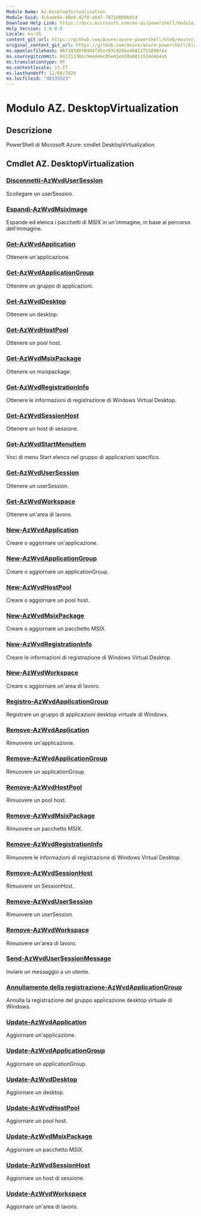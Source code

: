 ```yaml
---
Module Name: Az.DesktopVirtualization
Module Guid: 4cbade8e-48e0-42f8-a847-7872d0006d54
Download Help Link: https://docs.microsoft.com/en-us/powershell/module/az.desktopvirtualization
Help Version: 1.0.0.0
Locale: en-US
content_git_url: https://github.com/Azure/azure-powershell/blob/master/src/DesktopVirtualization/help/Az.DesktopVirtualization.md
original_content_git_url: https://github.com/Azure/azure-powershell/blob/master/src/DesktopVirtualization/help/Az.DesktopVirtualization.md
ms.openlocfilehash: 06f10388f0984f95ec03c428be46812751898f6e
ms.sourcegitcommit: 04221336bc9eed46c05ed1e828a6811534d4b4ab
ms.translationtype: MT
ms.contentlocale: it-IT
ms.lasthandoff: 12/08/2020
ms.locfileid: "98333523"
---
```

# Modulo AZ. DesktopVirtualization
## Descrizione
PowerShell di Microsoft Azure: cmdlet DesktopVirtualization

## Cmdlet AZ. DesktopVirtualization
### [Disconnetti-AzWvdUserSession](Disconnect-AzWvdUserSession.md)
Scollegare un userSession.

### [Espandi-AzWvdMsixImage](Expand-AzWvdMsixImage.md)
Espande ed elenca i pacchetti di MSIX in un'immagine, in base al percorso dell'immagine.

### [Get-AzWvdApplication](Get-AzWvdApplication.md)
Ottenere un'applicazione.

### [Get-AzWvdApplicationGroup](Get-AzWvdApplicationGroup.md)
Ottenere un gruppo di applicazioni.

### [Get-AzWvdDesktop](Get-AzWvdDesktop.md)
Ottenere un desktop.

### [Get-AzWvdHostPool](Get-AzWvdHostPool.md)
Ottenere un pool host.

### [Get-AzWvdMsixPackage](Get-AzWvdMsixPackage.md)
Ottenere un msixpackage.

### [Get-AzWvdRegistrationInfo](Get-AzWvdRegistrationInfo.md)
Ottenere le informazioni di registrazione di Windows Virtual Desktop.

### [Get-AzWvdSessionHost](Get-AzWvdSessionHost.md)
Ottenere un host di sessione.

### [Get-AzWvdStartMenuItem](Get-AzWvdStartMenuItem.md)
Voci di menu Start elenco nel gruppo di applicazioni specifico.

### [Get-AzWvdUserSession](Get-AzWvdUserSession.md)
Ottenere un userSession.

### [Get-AzWvdWorkspace](Get-AzWvdWorkspace.md)
Ottenere un'area di lavoro.

### [New-AzWvdApplication](New-AzWvdApplication.md)
Creare o aggiornare un'applicazione.

### [New-AzWvdApplicationGroup](New-AzWvdApplicationGroup.md)
Creare o aggiornare un applicationGroup.

### [New-AzWvdHostPool](New-AzWvdHostPool.md)
Creare o aggiornare un pool host.

### [New-AzWvdMsixPackage](New-AzWvdMsixPackage.md)
Creare o aggiornare un pacchetto MSIX.

### [New-AzWvdRegistrationInfo](New-AzWvdRegistrationInfo.md)
Creare le informazioni di registrazione di Windows Virtual Desktop.

### [New-AzWvdWorkspace](New-AzWvdWorkspace.md)
Creare o aggiornare un'area di lavoro.

### [Registro-AzWvdApplicationGroup](Register-AzWvdApplicationGroup.md)
Registrare un gruppo di applicazioni desktop virtuale di Windows.

### [Remove-AzWvdApplication](Remove-AzWvdApplication.md)
Rimuovere un'applicazione.

### [Remove-AzWvdApplicationGroup](Remove-AzWvdApplicationGroup.md)
Rimuovere un applicationGroup.

### [Remove-AzWvdHostPool](Remove-AzWvdHostPool.md)
Rimuovere un pool host.

### [Remove-AzWvdMsixPackage](Remove-AzWvdMsixPackage.md)
Rimuovere un pacchetto MSIX.

### [Remove-AzWvdRegistrationInfo](Remove-AzWvdRegistrationInfo.md)
Rimuovere le informazioni di registrazione di Windows Virtual Desktop.

### [Remove-AzWvdSessionHost](Remove-AzWvdSessionHost.md)
Rimuovere un SessionHost.

### [Remove-AzWvdUserSession](Remove-AzWvdUserSession.md)
Rimuovere un userSession.

### [Remove-AzWvdWorkspace](Remove-AzWvdWorkspace.md)
Rimuovere un'area di lavoro.

### [Send-AzWvdUserSessionMessage](Send-AzWvdUserSessionMessage.md)
Inviare un messaggio a un utente.

### [Annullamento della registrazione-AzWvdApplicationGroup](Unregister-AzWvdApplicationGroup.md)
Annulla la registrazione del gruppo applicazione desktop virtuale di Windows.

### [Update-AzWvdApplication](Update-AzWvdApplication.md)
Aggiornare un'applicazione.

### [Update-AzWvdApplicationGroup](Update-AzWvdApplicationGroup.md)
Aggiornare un applicationGroup.

### [Update-AzWvdDesktop](Update-AzWvdDesktop.md)
Aggiornare un desktop.

### [Update-AzWvdHostPool](Update-AzWvdHostPool.md)
Aggiornare un pool host.

### [Update-AzWvdMsixPackage](Update-AzWvdMsixPackage.md)
Aggiornare un pacchetto MSIX.

### [Update-AzWvdSessionHost](Update-AzWvdSessionHost.md)
Aggiornare un host di sessione.

### [Update-AzWvdWorkspace](Update-AzWvdWorkspace.md)
Aggiornare un'area di lavoro.

